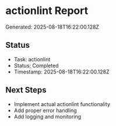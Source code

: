 # actionlint Report

Generated: 2025-08-18T16:22:00.128Z

## Status
- Task: actionlint
- Status: Completed
- Timestamp: 2025-08-18T16:22:00.128Z

## Next Steps
- Implement actual actionlint functionality
- Add proper error handling
- Add logging and monitoring

